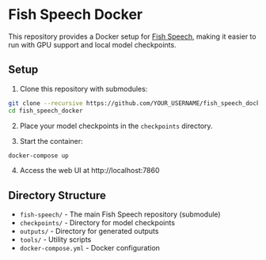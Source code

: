 # Fish Speech Docker

This repository provides a Docker setup for [Fish Speech](https://github.com/fishaudio/fish-speech), making it easier to run with GPU support and local model checkpoints.

## Setup

1. Clone this repository with submodules:
```bash
git clone --recursive https://github.com/YOUR_USERNAME/fish_speech_docker.git
cd fish_speech_docker
```

2. Place your model checkpoints in the `checkpoints` directory.

3. Start the container:
```bash
docker-compose up
```

4. Access the web UI at http://localhost:7860

## Directory Structure

- `fish-speech/` - The main Fish Speech repository (submodule)
- `checkpoints/` - Directory for model checkpoints
- `outputs/` - Directory for generated outputs
- `tools/` - Utility scripts
- `docker-compose.yml` - Docker configuration
